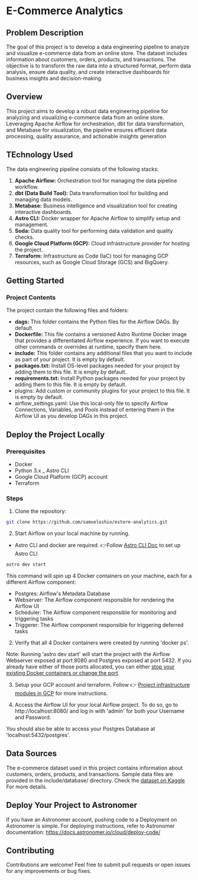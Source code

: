 # E-Commerce Analytics

## Problem Description

The goal of this project is to develop a data engineering pipeline to analyze and visualize e-commerce data from an online store. The dataset includes information about customers, orders, products, and transactions. The objective is to transform the raw data into a structured format, perform data analysis, ensure data quality, and create interactive dashboards for business insights and decision-making.

## Overview

This project aims to develop a robust data engineering pipeline for analyzing and visualizing e-commerce data from an online store. Leveraging Apache Airflow for orchestration, dbt for data transformation, and Metabase for visualization, the pipeline ensures efficient data processing, quality assurance, and actionable insights generation

## TEchnology Used

The data engineering pipeline consists of the following stacks:

1. **Apache Airflow:** Orchestration tool for managing the data pipeline workflow.
2. **dbt (Data Build Tool):** Data transformation tool for building and managing data models.
3. **Metabase:** Business intelligence and visualization tool for creating interactive dashboards.
4. **Astro CLI:** Docker wrapper for Apache Airflow to simplify setup and management.
5. **Soda:** Data quality tool for performing data validation and quality checks.
6. **Google Cloud Platform (GCP):** Cloud infrastructure provider for hosting the project.
7. **Terraform:** Infrastructure as Code (IaC) tool for managing GCP resources, such as Google Cloud Storage (GCS) and BigQuery.

## Getting Started

### Project Contents

The project contain the following files and folders:

- **dags:** This folder contains the Python files for the Airflow DAGs. By default.
- **Dockerfile:** This file contains a versioned Astro Runtime Docker image that provides a differentiated Airflow experience. If you want to execute other commands or overrides at runtime, specify them here.
- **include:** This folder contains any additional files that you want to include as part of your project. It is empty by default.
- **packages.txt:** Install OS-level packages needed for your project by adding them to this file. It is empty by default.
- **requirements.txt:** Install Python packages needed for your project by adding them to this file. It is empty by default.
- plugins: Add custom or community plugins for your project to this file. It is empty by default.
- airflow_settings.yaml: Use this local-only file to specify Airflow Connections, Variables, and Pools instead of entering them in the Airflow UI as you develop DAGs in this project.

## Deploy the Project Locally

### Prerequisites

- Docker
- Python 3.x
  \_ Astro CLI
- Google Cloud Platform (GCP) account
- Terraform

### Steps

1. Clone the repository:

```bash
git clone https://github.com/samueloshio/estore-analytics.git

```

2. Start Airflow on your local machine by running.

- Astro CLI and docker are required. 👉Follow [Astro CLI Doc](https://docs.astronomer.io/astro/cli/overview) to set up Astro CLI

```bash
astro dev start
```

This command will spin up 4 Docker containers on your machine, each for a different Airflow component:

- Postgres: Airflow's Metadata Database
- Webserver: The Airflow component responsible for rendering the Airflow UI
- Scheduler: The Airflow component responsible for monitoring and triggering tasks
- Triggerer: The Airflow component responsible for triggering deferred tasks

2. Verify that all 4 Docker containers were created by running 'docker ps'.

Note: Running 'astro dev start' will start the project with the Airflow Webserver exposed at port 8080 and Postgres exposed at port 5432. If you already have either of those ports allocated, you can either [stop your existing Docker containers or change the port](https://docs.astronomer.io/astro/test-and-troubleshoot-locally#ports-are-not-available).

3. Setup your GCP account and terraform. Follow 👉 [Project infrastructure modules in GCP](/terraform_gcp/README.md) for more instructions.

4. Access the Airflow UI for your local Airflow project. To do so, go to http://localhost:8080/ and log in with 'admin' for both your Username and Password.

You should also be able to access your Postgres Database at 'localhost:5432/postgres'.

## Data Sources

The e-commerce dataset used in this project contains information about customers, orders, products, and transactions. Sample data files are provided in the include/database/ directory.
Check the [dataset on Kaggle](https://www.kaggle.com/datasets/tunguz/online-retail) For more details.

## Deploy Your Project to Astronomer

If you have an Astronomer account, pushing code to a Deployment on Astronomer is simple. For deploying instructions, refer to Astronomer documentation: https://docs.astronomer.io/cloud/deploy-code/

## Contributing

Contributions are welcome! Feel free to submit pull requests or open issues for any improvements or bug fixes.
